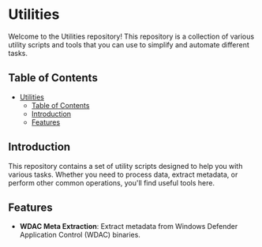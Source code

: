 # Utilities

Welcome to the Utilities repository! This repository is a collection of various utility scripts and tools that you can use to simplify and automate different tasks.

## Table of Contents

- [Utilities](#utilities)
  - [Table of Contents](#table-of-contents)
  - [Introduction](#introduction)
  - [Features](#features)

## Introduction

This repository contains a set of utility scripts designed to help you with various tasks. Whether you need to process data, extract metadata, or perform other common operations, you'll find useful tools here.

## Features

- **WDAC Meta Extraction**: Extract metadata from Windows Defender Application Control (WDAC) binaries.
